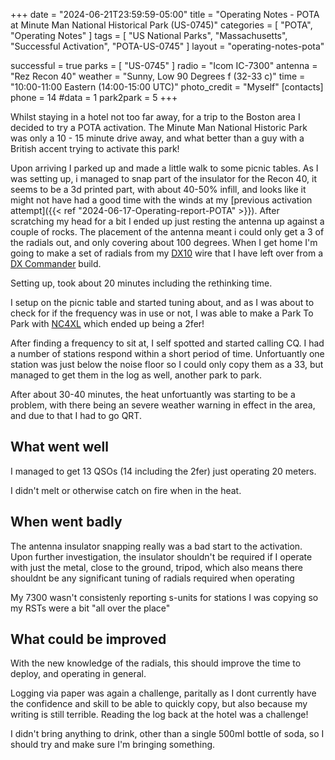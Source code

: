 +++
date = "2024-06-21T23:59:59-05:00"
title = "Operating Notes - POTA at Minute Man National Historical Park (US-0745)"
categories = [
    "POTA",
    "Operating Notes"
]
tags = [
    "US National Parks",
    "Massachusetts",
    "Successful Activation",
    "POTA-US-0745"
]
layout = "operating-notes-pota"

successful = true
parks = [ "US-0745" ]
radio = "Icom IC-7300"
antenna = "Rez Recon 40"
weather = "Sunny, Low 90 Degrees f (32-33 c)"
time = "10:00-11:00 Eastern (14:00-15:00 UTC)"
photo_credit = "Myself"
[contacts]
phone = 14
#data = 1
park2park = 5
+++

Whilst staying in a hotel not too far away, for a trip to the Boston area I decided to try a POTA activation. The Minute Man National Historic Park was only a 10 - 15 minute drive away, and what better than a guy with a British accent trying to activate this park!

Upon arriving I parked up and made a little walk to some picnic tables. As I was setting up, i managed to snap part of the insulator for the Recon 40, it seems to be a 3d printed part, with about 40-50% infill, and looks like it might not have had a good time with the winds at my [previous activation attempt]({{< ref "2024-06-17-Operating-report-POTA" >}}). After scratching my head for a bit I ended up just resting the antenna up against a couple of rocks. The placement of the antenna meant i could only get a 3 of the radials out, and only covering about 100 degrees. When I get home I'm going to make a set of radials from my [DX10](https://dxcommander.com/product/dx10-antenna-wire/) wire that I have left over from a [DX Commander](https://dxcommander.com/) build.

Setting up, took about 20 minutes including the rethinking time.

I setup on the picnic table and started tuning about, and as I was about to check for if the frequency was in use or not, I was able to make a Park To Park with [NC4XL](https://qrz.com/db/NC4XL) which ended up being a 2fer!

After finding a frequency to sit at, I self spotted and started calling CQ. I had a number of stations respond within a short period of time. Unfortuantly one station was just below the noise floor so I could only copy them as a 33, but managed to get them in the log as well, another park to park.

After about 30-40 minutes, the heat unfortuantly was starting to be a problem, with there being an severe weather warning in effect in the area, and due to that I had to go QRT.

## What went well
I managed to get 13 QSOs (14 including the 2fer) just operating 20 meters.

I didn't melt or otherwise catch on fire when in the heat.

## When went badly
The antenna insulator snapping really was a bad start to the activation. Upon further investigation, the insulator shouldn't be required if I operate with just the metal, close to the ground, tripod, which also means there shouldnt be any significant tuning of radials required when operating

My 7300 wasn't consistenly reporting s-units for stations I was copying so my RSTs were a bit "all over the place"

## What could be improved
With the new knowledge of the radials, this should improve the time to deploy, and operating in general.

Logging via paper was again a challenge, paritally as I dont currently have the confidence and skill to be able to quickly copy, but also because my writing is still terrible. Reading the log back at the hotel was a challenge!

I didn't bring anything to drink, other than a single 500ml bottle of soda, so I should try and make sure I'm bringing something.